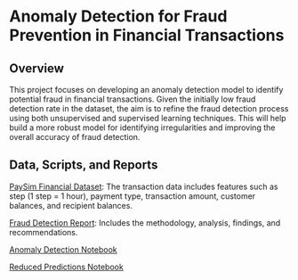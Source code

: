 # Anomaly Detection for Fraud Prevention in Financial Transactions

## Overview
This project focuses on developing an anomaly detection model to identify potential fraud in financial transactions. Given the initially low fraud detection rate in the dataset, the aim is to refine the fraud detection process using both unsupervised and supervised learning techniques. This will help build a more robust model for identifying irregularities and improving the overall accuracy of fraud detection.

## Data, Scripts, and Reports
[PaySim Financial Dataset](https://drive.google.com/file/d/1QrwKAn4UmmJ0KKVBj-C6G4Gh64GOPB1m/view?usp=drive_link): The transaction data includes features such as step (1 step = 1 hour), payment type, transaction amount, customer balances, and recipient balances.

[Fraud Detection Report](https://github.com/jcooper2368/JCProjectCode/raw/main/anomaly-detection/Fraud%20Detection%20-%20Project%202.docx): Includes the methodology, analysis, findings, and recommendations.

[Anomaly Detection Notebook](Proj%20No%202.ipynb)

[Reduced Predictions Notebook](Project%20%232%20Reduced%20Predictions%20set.ipynb)
